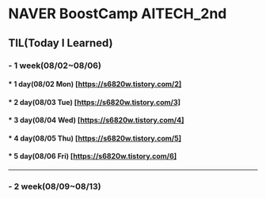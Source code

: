 # NAVER BoostCamp AITECH_2nd

## TIL(Today I Learned)
### - 1 week(08/02~08/06)
####  * 1 day(08/02 Mon) [https://s6820w.tistory.com/2]
####  * 2 day(08/03 Tue) [https://s6820w.tistory.com/3]
####  * 3 day(08/04 Wed) [https://s6820w.tistory.com/4]
####  * 4 day(08/05 Thu) [https://s6820w.tistory.com/5]
####  * 5 day(08/06 Fri) [https://s6820w.tistory.com/6]
----------------------------------------------------------
### - 2 week(08/09~08/13)
####
